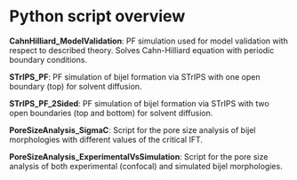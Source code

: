 # Python script overview 

**CahnHilliard_ModelValidation**: PF simulation used for model validation with respect to described theory. Solves Cahn-Hilliard equation with periodic boundary conditions. 


**STrIPS_PF**: PF simulation of bijel formation via STrIPS with one open boundary (top) for solvent diffusion. 

**STrIPS_PF_2Sided**: PF simulation of bijel formation via STrIPS with two open boundaries (top and bottom) for solvent diffusion. 

**PoreSizeAnalysis_SigmaC**: Script for the pore size analysis of bijel morphologies with different values of the critical IFT. 

**PoreSizeAnalysis_ExperimentalVsSimulation**: Script for the pore size analysis of both experimental (confocal) and simulated bijel morphologies. 
